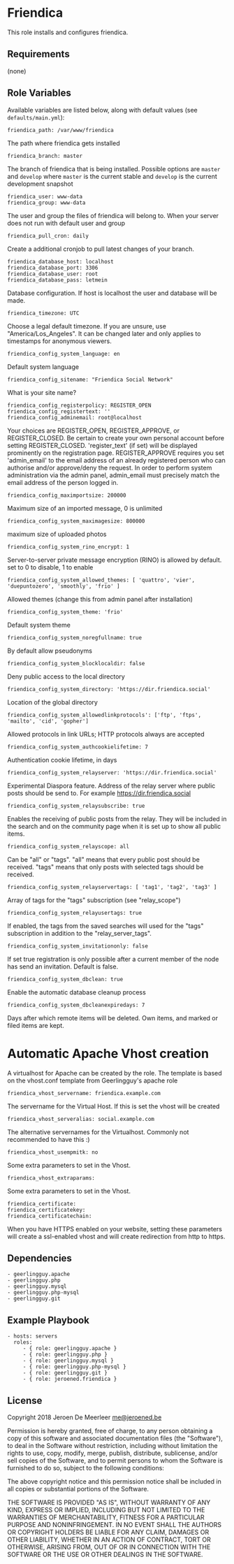 Friendica
=========

This role installs and configures friendica.

Requirements
------------

(none)

Role Variables
--------------
Available variables are listed below, along with default values (see `defaults/main.yml`):

    friendica_path: /var/www/friendica
The path where friendica gets installed

    friendica_branch: master
The branch of friendica that is being installed. Possible options are `master` and `develop` where `master` is the current stable and `develop` is the current development snapshot

    friendica_user: www-data
    friendica_group: www-data
The user and group the files of friendica will belong to. When your server does not run with default user and group

    friendica_pull_cron: daily
Create a additional cronjob to pull latest changes of your branch.

    friendica_database_host: localhost
    friendica_database_port: 3306
    friendica_database_user: root
    friendica_database_pass: letmein
Database configuration. If host is localhost the user and database will be made.

    friendica_timezone: UTC
Choose a legal default timezone. If you are unsure, use "America/Los_Angeles".
It can be changed later and only applies to timestamps for anonymous viewers.

    friendica_config_system_language: en
Default system language

    friendica_config_sitename: "Friendica Social Network"
What is your site name?

    friendica_config_registerpolicy: REGISTER_OPEN
    friendica_config_registertext: ''
    friendica_config_adminemail: root@localhost
Your choices are REGISTER_OPEN, REGISTER_APPROVE, or REGISTER_CLOSED.
Be certain to create your own personal account before setting
REGISTER_CLOSED. 'register_text' (if set) will be displayed prominently on
the registration page. REGISTER_APPROVE requires you set 'admin_email'
to the email address of an already registered person who can authorise
and/or approve/deny the request.
In order to perform system administration via the admin panel, admin_email
must precisely match the email address of the person logged in.

    friendica_config_maximportsize: 200000
Maximum size of an imported message, 0 is unlimited

    friendica_config_system_maximagesize: 800000
maximum size of uploaded photos

    friendica_config_system_rino_encrypt: 1
Server-to-server private message encryption (RINO) is allowed by default.
set to 0 to disable, 1 to enable

    friendica_config_system_allowed_themes: [ 'quattro', 'vier', 'duepuntozero', 'smoothly', 'frio' ]
Allowed themes (change this from admin panel after installation)
    
    friendica_config_system_theme: 'frio'
Default system theme

    friendica_config_system_noregfullname: true
By default allow pseudonyms

    friendica_config_system_blocklocaldir: false
Deny public access to the local directory

    friendica_config_system_directory: 'https://dir.friendica.social'
Location of the global directory

    friendica_config_system_allowedlinkprotocols': ['ftp', 'ftps', 'mailto', 'cid', 'gopher']
Allowed protocols in link URLs; HTTP protocols always are accepted

    friendica_config_system_authcookielifetime: 7
Authentication cookie lifetime, in days

    friendica_config_system_relayserver: 'https://dir.friendica.social'
Experimental Diaspora feature. Address of the relay server where public posts should be send to. For example https://dir.friendica.social

    friendica_config_system_relaysubscribe: true
Enables the receiving of public posts from the relay. They will be included in the search and on the community page when it is set up to show all public items.

    friendica_config_system_relayscope: all
Can be "all" or "tags". "all" means that every public post should be received. "tags" means that only posts with selected tags should be received.

    friendica_config_system_relayservertags: [ 'tag1', 'tag2', 'tag3' ]
Array of tags for the "tags" subscription (see "relay_scope")

    friendica_config_system_relayusertags: true
If enabled, the tags from the saved searches will used for the "tags" subscription in addition to the "relay_server_tags".

    friendica_config_system_invitationonly: false
If set true registration is only possible after a current member of the node has send an invitation. Default is false.

    friendica_config_system_dbclean: true
Enable the automatic database cleanup process

    friendica_config_system_dbcleanexpiredays: 7
Days after which remote items will be deleted. Own items, and marked or filed items are kept.

Automatic Apache Vhost creation
===============================

A virtualhost for Apache can be created by the role. The template is based on the vhost.conf template from Geerlingguy's apache role

    friendica_vhost_servername: friendica.example.com
The servername for the Virtual Host. If this is set the vhost will be created

    friendica_vhost_serveralias: social.example.com
The alternative servernames for the Virtualhost. Commonly not recommended to have this :)

    friendica_vhost_usempmitk: no
Some extra parameters to set in the Vhost.

    friendica_vhost_extraparams:
Some extra parameters to set in the Vhost.

    friendica_certificate:
    friendica_certificatekey:
    friendica_certificatechain:
When you have HTTPS enabled on your website, setting these parameters will create a ssl-enabled vhost and will create redirection from http to https.

Dependencies
------------

    - geerlingguy.apache
    - geerlingguy.php
    - geerlingguy.mysql
    - geerlingguy.php-mysql
    - geerlingguy.git

Example Playbook
----------------

    - hosts: servers
      roles:
         - { role: geerlingguy.apache }
         - { role: geerlingguy.php }
         - { role: geerlingguy.mysql }
         - { role: geerlingguy.php-mysql }
         - { role: geerlingguy.git }
         - { role: jeroened.friendica }

License
-------

Copyright 2018 Jeroen De Meerleer <me@jeroened.be>

Permission is hereby granted, free of charge, to any person obtaining a copy of this software and associated documentation files (the "Software"), to deal in the Software without restriction, including without limitation the rights to use, copy, modify, merge, publish, distribute, sublicense, and/or sell copies of the Software, and to permit persons to whom the Software is furnished to do so, subject to the following conditions:

The above copyright notice and this permission notice shall be included in all copies or substantial portions of the Software.

THE SOFTWARE IS PROVIDED "AS IS", WITHOUT WARRANTY OF ANY KIND, EXPRESS OR IMPLIED, INCLUDING BUT NOT LIMITED TO THE WARRANTIES OF MERCHANTABILITY, FITNESS FOR A PARTICULAR PURPOSE AND NONINFRINGEMENT. IN NO EVENT SHALL THE AUTHORS OR COPYRIGHT HOLDERS BE LIABLE FOR ANY CLAIM, DAMAGES OR OTHER LIABILITY, WHETHER IN AN ACTION OF CONTRACT, TORT OR OTHERWISE, ARISING FROM, OUT OF OR IN CONNECTION WITH THE SOFTWARE OR THE USE OR OTHER DEALINGS IN THE SOFTWARE.

